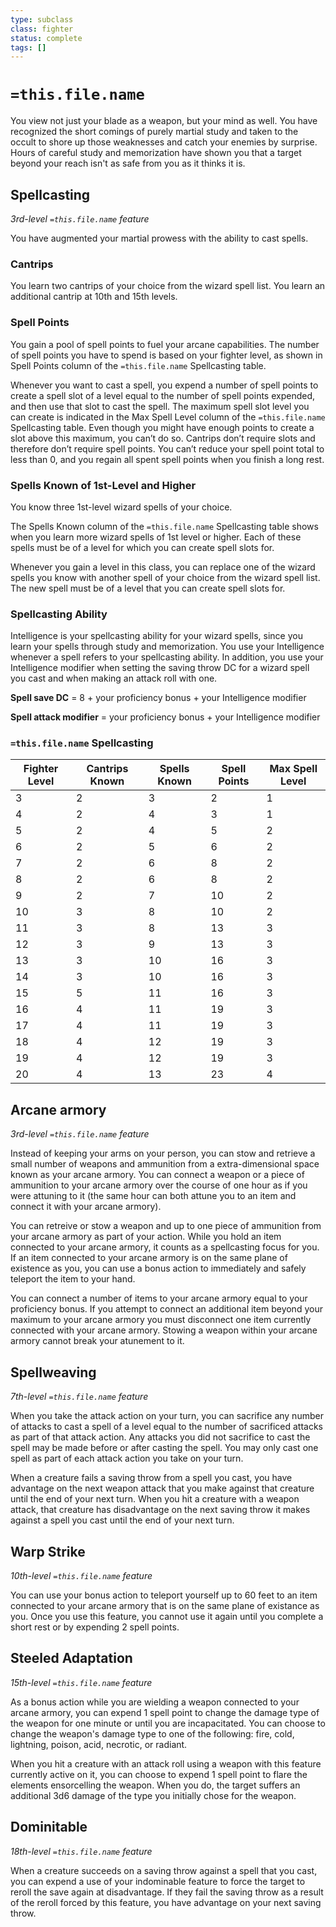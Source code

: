 ```yaml
---
type: subclass 
class: fighter
status: complete
tags: []
---
```

# `=this.file.name`

You view not just your blade as a weapon, but your mind as well. You have recognized the short comings of purely martial study and taken to the occult to shore up those weaknesses and catch your enemies by surprise. Hours of careful study and memorization have shown you that a target beyond your reach isn't as safe from you as it thinks it is.

## Spellcasting
*3rd-level `=this.file.name` feature*

You have augmented your martial prowess with the ability to cast spells.

### Cantrips

You learn two cantrips of your choice from the wizard spell list. You learn an additional cantrip at 10th and 15th levels.

### Spell Points

You gain a pool of spell points to fuel your arcane capabilities. The number of spell points you have to spend is based on your fighter level, as shown in Spell Points column of the `=this.file.name` Spellcasting table.

Whenever you want to cast a spell, you expend a number of spell points to create a spell slot of a level equal to the number of spell points expended, and then use that slot to cast the spell. The maximum spell slot level you can create is indicated in the Max Spell Level column of the `=this.file.name` Spellcasting table. Even though you might have enough points to create a slot above this maximum, you can’t do so. Cantrips don’t require slots and therefore don’t require spell points. You can’t reduce your spell point total to less than 0, and you regain all spent spell points when you finish a long rest.

### Spells Known of 1st-Level and Higher

You know three 1st-level wizard spells of your choice.

The Spells Known column of the `=this.file.name` Spellcasting table shows when you learn more wizard spells of 1st level or higher. Each of these spells must be of a level for which you can create spell slots for.

Whenever you gain a level in this class, you can replace one of the wizard spells you know with another spell of your choice from the wizard spell list. The new spell must be of a level that you can create spell slots for.

### Spellcasting Ability

Intelligence is your spellcasting ability for your wizard spells, since you learn your spells through study and memorization. You use your Intelligence whenever a spell refers to your spellcasting ability. In addition, you use your Intelligence modifier when setting the saving throw DC for a wizard spell you cast and when making an attack roll with one.

**Spell save DC** = 8 + your proficiency bonus + your Intelligence modifier

**Spell attack modifier** = your proficiency bonus + your Intelligence modifier

### `=this.file.name` Spellcasting

| Fighter Level | Cantrips Known | Spells Known | Spell Points | Max Spell Level |
|---|---|---|---|---|
| 3 | 2 | 3 | 2 | 1 |
| 4 | 2 | 4 | 3 | 1 |
| 5 | 2 | 4 | 5 | 2 |
| 6 | 2 | 5 | 6 | 2 |
| 7 | 2 | 6 | 8 | 2 |
| 8 | 2 | 6 | 8 | 2 |
| 9 | 2 | 7 | 10 | 2 |
| 10 | 3 | 8 | 10 | 2 |
| 11 | 3 | 8 | 13 | 3 |
| 12 | 3 | 9 | 13 | 3 |
| 13 | 3 | 10 | 16 | 3 |
| 14 | 3 | 10 | 16 | 3 |
| 15 | 5 | 11 | 16 | 3 |
| 16 | 4 | 11 | 19 | 3 |
| 17 | 4 | 11 | 19 | 3 |
| 18 | 4 | 12 | 19 | 3 |
| 19 | 4 | 12 | 19 | 3 |
| 20 | 4 | 13 | 23 | 4 |

## Arcane armory
*3rd-level `=this.file.name` feature*

Instead of keeping your arms on your person, you can stow and retrieve a small number of weapons and ammunition from a extra-dimensional space known as your arcane armory. You can connect a weapon or a piece of ammunition to your arcane armory over the course of one hour as if you were attuning to it (the same hour can both attune you to an item and connect it with your arcane armory).

You can retreive or stow a weapon and up to one piece of ammunition from your arcane armory as part of your action. While you hold an item connected to your arcane armory, it counts as a spellcasting focus for you. If an item connected to your arcane armory is on the same plane of existence as you, you can use a bonus action to immediately and safely teleport the item to your hand.

You can connect a number of items to your arcane armory equal to your proficiency bonus. If you attempt to connect an additional item beyond your maximum to your arcane armory you must disconnect one item currently connected with your arcane armory. Stowing a weapon within your arcane armory cannot break your atunement to it.

## Spellweaving
*7th-level `=this.file.name` feature*

When you take the attack action on your turn, you can sacrifice any number of attacks to cast a spell of a level equal to the number of sacrificed attacks as part of that attack action. Any attacks you did not sacrifice to cast the spell may be made before or after casting the spell. You may only cast one spell as part of each attack action you take on your turn.

When a creature fails a saving throw from a spell you cast, you have advantage on the next weapon attack that you make against that creature until the end of your next turn. When you hit a creature with a weapon attack, that creature has disadvantage on the next saving throw it makes against a spell you cast until the end of your next turn.

## Warp Strike
*10th-level `=this.file.name` feature*

You can use your bonus action to teleport yourself up to 60 feet to an item connected to your arcane armory that is on the same plane of existance as you. Once you use this feature, you cannot use it again until you complete a short rest or by expending 2 spell points.

## Steeled Adaptation
*15th-level `=this.file.name` feature*

As a bonus action while you are wielding a weapon connected to your arcane armory, you can expend 1 spell point to change the damage type of the weapon for one minute or until you are incapacitated. You can choose to change the weapon's damage type to one of the following: fire, cold, lightning, poison, acid, necrotic, or radiant.

When you hit a creature with an attack roll using a weapon with this feature currently active on it, you can choose to expend 1 spell point to flare the elements ensorcelling the weapon. When you do, the target suffers an additional 3d6 damage of the type you initially chose for the weapon.

## Dominitable

*18th-level `=this.file.name` feature*

When a creature succeeds on a saving throw against a spell that you cast, you can expend a use of your indominable feature to force the target to reroll the save again at disadvantage. If they fail the saving throw as a result of the reroll forced by this feature, you have advantage on your next saving throw.